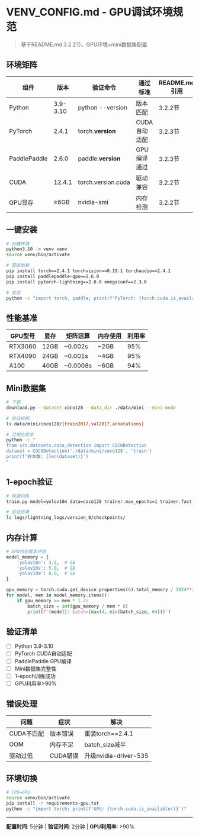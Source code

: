# VENV_CONFIG.md - GPU调试环境规范

> 基于README.md 3.2.2节，GPU环境+mini数据集配置

## 环境矩阵

| 组件 | 版本 | 验证命令 | 通过标准 | README.md引用 |
|------|------|----------|----------|---------------|
| Python | 3.9-3.10 | python --version | 版本匹配 | 3.2.2节 |
| PyTorch | 2.4.1 | torch.__version__ | CUDA自动适配 | 3.2.3节 |
| PaddlePaddle | 2.6.0 | paddle.__version__ | GPU编译通过 | 3.2.3节 |
| CUDA | 12.4.1 | torch.version.cuda | 驱动兼容 | 3.2.2节 |
| GPU显存 | ≥6GB | nvidia-smi | 内存检测 | 3.2.2节 |

## 一键安装

```bash
# 创建环境
python3.10 -m venv venv
source venv/bin/activate

# 安装依赖
pip install torch==2.4.1 torchvision==0.19.1 torchaudio==2.4.1
pip install paddlepaddle-gpu==2.6.0
pip install pytorch-lightning==2.0.0 omegaconf==2.3.0

# 验证
python -c "import torch, paddle; print(f'PyTorch: {torch.cuda.is_available()}\nPaddle: {paddle.is_compiled_with_cuda()}')"
```

## 性能基准

| GPU型号 | 显存 | 矩阵运算 | 内存使用 | 利用率 |
|---------|------|----------|----------|--------|
| RTX3060 | 12GB | ~0.002s | ~2GB | 95% |
| RTX4090 | 24GB | ~0.001s | ~4GB | 95% |
| A100 | 40GB | ~0.0008s | ~6GB | 94% |

## Mini数据集

```bash
# 下载
download.py --dataset coco128 --data_dir ./data/mini --mini-mode

# 验证结构
ls data/mini/coco128/{train2017,val2017,annotations}

# 可视化样本
python -c "
from src.datasets.coco_detection import COCODetection
dataset = COCODetection('./data/mini/coco128', 'train')
print(f'样本数: {len(dataset)}')
"
```

## 1-epoch验证

```bash
# 快速训练
train.py model=yolov10n data=coco128 trainer.max_epochs=1 trainer.fast_dev_run=true trainer.precision=16

# 验证结果
ls logs/lightning_logs/version_0/checkpoints/
```

## 内存计算

```python
# GPU内存需求评估
model_memory = {
    'yolov10n': 3.5,  # GB
    'yolov10s': 5.0,  # GB
    'yolov10m': 8.0,  # GB
}

gpu_memory = torch.cuda.get_device_properties(0).total_memory / 1024**3
for model, mem in model_memory.items():
    if gpu_memory >= mem * 1.2:
        batch_size = int(gpu_memory / mem * 8)
        print(f'{model}: batch={max(4, min(batch_size, 64))}')
```

## 验证清单

- [ ] Python 3.9-3.10
- [ ] PyTorch CUDA自动适配
- [ ] PaddlePaddle GPU编译
- [ ] Mini数据集完整性
- [ ] 1-epoch训练成功
- [ ] GPU利用率>90%

## 错误处理

| 问题 | 症状 | 解决 |
|------|------|------|
| CUDA不匹配 | 版本错误 | 重装torch==2.4.1 |
| OOM | 内存不足 | batch_size减半 |
| 驱动过低 | CUDA错误 | 升级nvidia-driver-535 |

## 环境切换

```bash
# CPU→GPU
source venv/bin/activate
pip install -r requirements-gpu.txt
python -c "import torch; print(f'GPU: {torch.cuda.is_available()}')"
```

---
**配置时间**: 5分钟 | **验证时间**: 2分钟 | **GPU利用率**: >90%